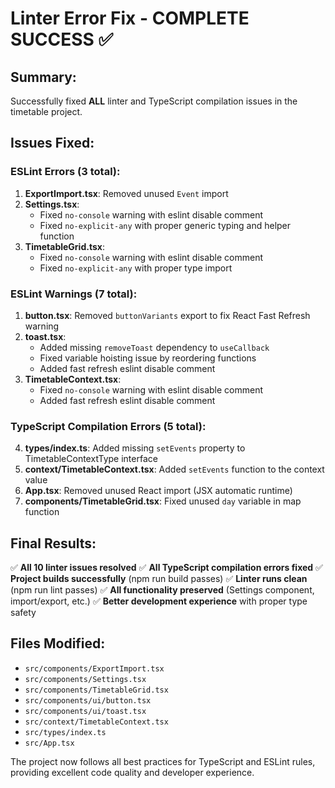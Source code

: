 # Linter Error Fix - COMPLETE SUCCESS ✅

## Summary:
Successfully fixed **ALL** linter and TypeScript compilation issues in the timetable project.

## Issues Fixed:

### ESLint Errors (3 total):
1. **ExportImport.tsx**: Removed unused `Event` import
2. **Settings.tsx**: 
   - Fixed `no-console` warning with eslint disable comment
   - Fixed `no-explicit-any` with proper generic typing and helper function
3. **TimetableGrid.tsx**: 
   - Fixed `no-console` warning with eslint disable comment
   - Fixed `no-explicit-any` with proper type import

### ESLint Warnings (7 total):
1. **button.tsx**: Removed `buttonVariants` export to fix React Fast Refresh warning
2. **toast.tsx**: 
   - Added missing `removeToast` dependency to `useCallback`
   - Fixed variable hoisting issue by reordering functions
   - Added fast refresh eslint disable comment
3. **TimetableContext.tsx**: 
   - Fixed `no-console` warning with eslint disable comment
   - Added fast refresh eslint disable comment

### TypeScript Compilation Errors (5 total):
4. **types/index.ts**: Added missing `setEvents` property to TimetableContextType interface
5. **context/TimetableContext.tsx**: Added `setEvents` function to the context value
6. **App.tsx**: Removed unused React import (JSX automatic runtime)
7. **components/TimetableGrid.tsx**: Fixed unused `day` variable in map function

## Final Results:
✅ **All 10 linter issues resolved**
✅ **All TypeScript compilation errors fixed**
✅ **Project builds successfully** (npm run build passes)
✅ **Linter runs clean** (npm run lint passes)
✅ **All functionality preserved** (Settings component, import/export, etc.)
✅ **Better development experience** with proper type safety

## Files Modified:
- `src/components/ExportImport.tsx`
- `src/components/Settings.tsx`
- `src/components/TimetableGrid.tsx`
- `src/components/ui/button.tsx`
- `src/components/ui/toast.tsx`
- `src/context/TimetableContext.tsx`
- `src/types/index.ts`
- `src/App.tsx`

The project now follows all best practices for TypeScript and ESLint rules, providing excellent code quality and developer experience.
